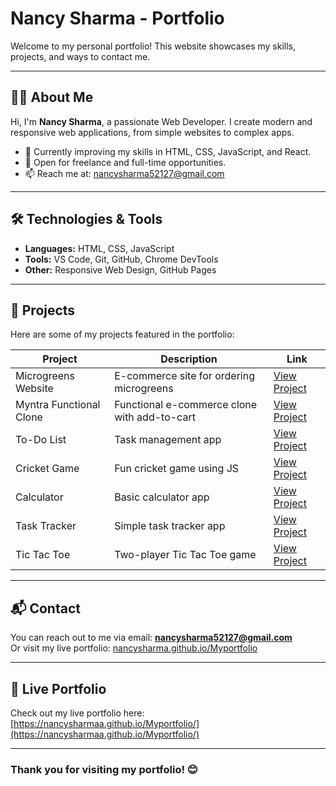 # Nancy Sharma - Portfolio

Welcome to my personal portfolio! This website showcases my skills, projects, and ways to contact me.

---

## 👩‍💻 About Me
Hi, I'm **Nancy Sharma**, a passionate Web Developer. I create modern and responsive web applications, from simple websites to complex apps.  

- 🌱 Currently improving my skills in HTML, CSS, JavaScript, and React.  
- 💼 Open for freelance and full-time opportunities.  
- 📫 Reach me at: nancysharma52127@gmail.com  

---

## 🛠 Technologies & Tools
- **Languages:** HTML, CSS, JavaScript  
- **Tools:** VS Code, Git, GitHub, Chrome DevTools  
- **Other:** Responsive Web Design, GitHub Pages  

---

## 📂 Projects
Here are some of my projects featured in the portfolio:

| Project | Description | Link |
|---------|-------------|------|
| Microgreens Website | E-commerce site for ordering microgreens | [View Project](https://github.com/NancySharmaa/Microgreens-project) |
| Myntra Functional Clone | Functional e-commerce clone with add-to-cart | [View Project](https://github.com/NancySharmaa/myntra-functional-clone) |
| To-Do List | Task management app | [View Project](https://github.com/NancySharmaa/To-do-list) |
| Cricket Game | Fun cricket game using JS | [View Project](https://github.com/NancySharmaa/cricket-game) |
| Calculator | Basic calculator app | [View Project](https://github.com/NancySharmaa/Calculator) |
| Task Tracker | Simple task tracker app | [View Project](https://github.com/NancySharmaa/task-tracker) |
| Tic Tac Toe | Two-player Tic Tac Toe game | [View Project](https://github.com/NancySharmaa/Tic-Tac-toe) |

---

## 📬 Contact
You can reach out to me via email: **nancysharma52127@gmail.com**  
Or visit my live portfolio: [nancysharma.github.io/Myportfolio](https://nancysharmaa.github.io/Myportfolio/)

---

## 🔗 Live Portfolio
Check out my live portfolio here:  
[https://nancysharmaa.github.io/Myportfolio/](https://nancysharmaa.github.io/Myportfolio/)

---

### Thank you for visiting my portfolio! 😊
